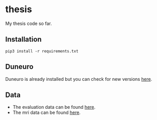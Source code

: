 # thesis
 
My thesis code so far.

## Installation
```
pip3 install -r requirements.txt
```

## Duneuro
Duneuro is already installed but you can check for new versions [here](http://duneuro.org/).
## Data
* The evaluation data can be found [here](https://mega.nz/folder/MEpARDDD#C--DP9xXELbkvgi2EM7HGg).
* The mri data can be found [here](https://drive.google.com/drive/folders/1PX3uAfmtnkwobqUQxkJL6OOVYyu4Eo2y?usp=sharing).

